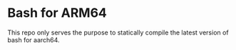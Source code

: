 # Bash for ARM64

This repo only serves the purpose to statically compile the latest version of bash for aarch64.
